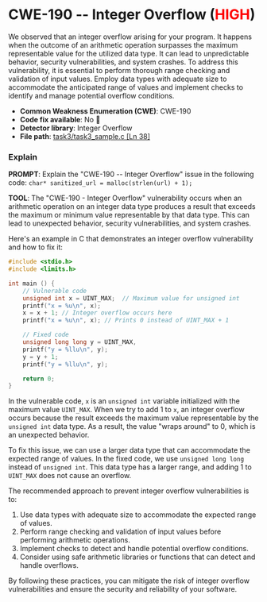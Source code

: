 # **CWE-190 -- Integer Overflow** (<span style="color:red">**HIGH**</span>)


We observed that an integer overflow arising for your program. It happens when the outcome of an arithmetic operation surpasses the maximum representable value for the utilized data type. It can lead to unpredictable behavior, security vulnerabilities, and system crashes. To address this vulnerability, it is essential to perform thorough range checking and validation of input values. Employ data types with adequate size to 
accommodate the anticipated range of values and implement checks to identify and manage potential overflow conditions.

- **Common Weakness Enumeration (CWE)**: CWE-190
- **Code fix available**: No 🚫
- **Detector library**: Integer Overflow
- **File path**: [task3/task3_sample.c [Ln 38]](task3_sample.c#L38)



### Explain 

**PROMPT**: Explain the "CWE-190 -- Integer Overflow" issue in the following code: ```char* sanitized_url = malloc(strlen(url) + 1);```

**TOOL**: The "CWE-190 - Integer Overflow" vulnerability occurs when an arithmetic operation on an integer data type produces a result that exceeds the maximum or minimum value representable by that data type. This can lead to unexpected behavior, security vulnerabilities, and system crashes.

Here's an example in C that demonstrates an integer overflow vulnerability and how to fix it:

```c
#include <stdio.h>
#include <limits.h>

int main () {
    // Vulnerable code
    unsigned int x = UINT_MAX;  // Maximum value for unsigned int 
    printf("x = %u\n", x);
    x = x + 1; // Integer overflow occurs here
    printf("x = %u\n", x); // Prints 0 instead of UINT_MAX + 1

    // Fixed code
    unsigned long long y = UINT_MAX,
    printf("y = %llu\n", y);
    y = y + 1;
    printf("y = %llu\n", y);

    return 0;
}

```

In the vulnerable code, ```x``` is an ```unsigned int``` variable initialized with the maximum value ```UINT_MAX```. When we try to add 1 to ```x```, an integer overflow occurs because the result exceeds the maximum value representable by the ```unsigned int``` data type. As a result, 
the value "wraps around" to 0, which is an unexpected behavior. 

To fix this issue, we can use a larger data type that can accommodate the expected range of 
values. In the fixed code, we use ```unsigned long long``` instead of ```unsigned int```. This 
data type has a larger range, and adding 1 to ```UINT_MAX``` does not cause an overflow. 

The recommended approach to prevent integer overflow vulnerabilities is to: 

1. Use data types with adequate size to accommodate the expected range of values. 
2. Perform range checking and validation of input values before performing arithmetic 
operations. 
3. Implement checks to detect and handle potential overflow conditions. 
4. Consider using safe arithmetic libraries or functions that can detect and handle 
overflows. 


By following these practices, you can mitigate the risk of integer overflow vulnerabilities 
and ensure the security and reliability of your software.  
 
 
 
 
 
 
 
 
 